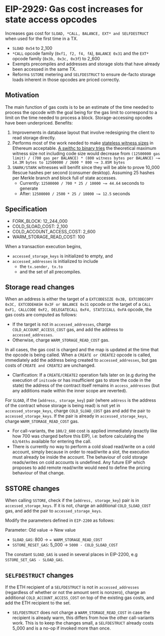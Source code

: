 # EIP-2929: Gas cost increases for state access opcodes
Increases gas cost for `SLOAD, *CALL, BALANCE, EXT* and SELFDESTRUCT` when used for the first time in a TX.
* `SLOAD 0x54` to 2_100
* `*CALL` opcode family (`0xf1, f2, f4, fA`), `BALANCE 0x31` and the `EXT*` opcode family (`0x3b, 0x3c, 0x3f`) to 2_600
* Exempts precompiles and addresses and storage slots that have already been accessed in the same TX. 
* Reforms `SSTORE` metering and `SELFDESTRUCT` to ensure de-facto storage loads inherent in those opcodes are priced correctly.

## Motivation
The main function of gas costs is to be an estimate of the time needed to process the opcode with the goal being for the gas limit to correspond to a limit on the time needed to process a block. Storage-accessing opcodes have been underpriced. Benefits:
1. Improvements in database layout that involve redesigning the client to read storage directly.
2. Performs most of the work needed to make [stateless witness sizes](https://ethereum-magicians.org/t/protocol-changes-to-bound-witness-size/3885) in Ethereum acceptable. [A swithc to binary tries](https://ethresear.ch/t/binary-trie-format/7621) the theoretical maximum witness size not including code size would decrease from `(12500000 gas limit) / (700 gas per BALANCE) * (800 witness bytes per BALANCE) ~= 14.3M bytes to 12500000 / 2600 * 800 ~= 3.85M bytes`
3. `SNARK/STARK` witnesses will benifit since they will be able to prove 10_000 Rescue hashes per second (consumer desktop). Assuming 25 hashes per Merkle branch and block full of state accesses.
	* Currently: `12500000 / 700 * 25 / 10000 ~= 44.64` seconds to generate
	* After: `12500000 / 2500 * 25 / 10000 ~= 12.5` seconds

## Specification
* FORK_BLOCK: 12_244_000
* COLD_SLOAD_COST: 2_100
* COLD_ACCOUNT_ACCESS_COST:	2_600
* WARM_STORAGE_READ_COST: 100

When a transaction execution begins,
* `accessed_storage_keys` is initialized to empty, and
* `accessed_addresses` is initialized to include
	* the `tx.sender, tx.to` 
	* and the set of all precompiles.

## Storage read changes
When an address is either the target of a `EXTCODESIZE 0x3B, EXTCODECOPY 0x3C, EXTCODEHASH 0x3F or BALANCE 0x31` opcode or the target of a `CALL 0xF1, CALLCODE 0xF2, DELEGATECALL 0xF4, STATICCALL 0xFA` opcode, the gas costs are computed as follows:
* If the target is not in `accessed_addresses`, charge `COLD_ACCOUNT_ACCESS_COST` gas, and add the address to `accessed_addresses`.
* Otherwise, charge `WARM_STORAGE_READ_COST` gas.

In all cases, the gas cost is charged and the map is updated at the time that the opcode is being called. When a `CREATE or CREATE2` opcode is called, immediately add the address being created to `accessed_addresses`, but gas costs of `CREATE and CREATE2` are unchanged. 
* Clarification: If a `CREATE/CREATE2` operation fails later on (e.g during the execution of `initcode` or has insufficient gas to store the code in the state) the address of the contract itself remains in `access_addresses` (but any additions made within the inner scope are reverted).

For `SLOAD`, if the (`address, storage_key`) pair (where `address` is the address of the contract whose storage is being read) is not yet in `accessed_storage_keys`, charge `COLD_SLOAD_COST` gas and add the pair to `accessed_storage_keys`. If the pair is already in `accessed_storage_keys`, charge `WARM_STORAGE_READ_COST` gas.
* For call-variants, the `100/2_600` cost is applied immediately (exactly like how 700 was charged before this EIP), i.e: before calculating the `63/64ths` available for entering the call.
* There is currently no way to perform a cold sload read/write on a cold account, simply because in order to read/write a slot, the execution must already be inside the account. The behaviour of cold storage reads/writes on cold accounts is undefined. Any future EIP which proposes to add remote read/write would need to define the pricing behaviour of that change.

## SSTORE changes
When calling `SSTORE`, check if the (`address, storage_key`) pair is in `accessed_storage_keys`. If it is not, charge an additional `COLD_SLOAD_COST` gas, and add the pair to `accessed_storage_keys`. 

Modify the parameters defined in `EIP-2200` as follows:

Parameter: Old value -> New value
* `SLOAD_GAS`: 800 -> `= WARM_STORAGE_READ_COST`
* `SSTORE_RESET_GAS`: 5_000 -> `5000 - COLD_SLOAD_COST`

The constant `SLOAD_GAS` is used in several places in EIP-2200, e.g `SSTORE_SET_GAS - SLOAD_GAS`.

## `SELFDESTRUCT` changes
If the ETH recipient of a `SELFDESTRUCT` is not in `accessed_addresses` (regardless of whether or not the amount sent is nonzero), charge an additional `COLD_ACCOUNT_ACCESS_COST` on top of the existing gas costs, and add the ETH recipient to the set.
* `SELFDESTRUCT` does not charge a `WARM_STORAGE_READ_COST` in case the recipient is already warm, this differs from how the other call-variants work. This is to keep the changes small, a `SELFDESTRUCT` already costs 5_000 and is a no-op if invoked more than once.